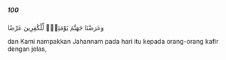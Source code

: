 ##### 100

<span class="ayah">وَعَرَضْنَا جَهَنَّمَ يَوْمَئِذٍۢ لِّلْكَٰفِرِينَ عَرْضًا</span>

<span class="ayah_translation">dan Kami nampakkan Jahannam pada hari itu kepada orang-orang kafir dengan jelas,</span>
